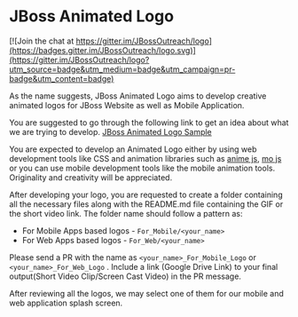 # JBoss Animated Logo

[![Join the chat at https://gitter.im/JBossOutreach/logo](https://badges.gitter.im/JBossOutreach/logo.svg)](https://gitter.im/JBossOutreach/logo?utm_source=badge&utm_medium=badge&utm_campaign=pr-badge&utm_content=badge)

As the name suggests, JBoss Animated Logo aims to develop creative animated logos for JBoss Website as well as Mobile Application.

You are suggested to go through the following link to get an idea about what we are trying to develop. 
[JBoss Animated Logo Sample](https://drive.google.com/file/d/12iTkHnACR-u_1dMZbRuBp8uM77COn4HN/view?usp=sharing)

You are expected to develop an Animated Logo either by using web development tools like CSS and animation libraries such as [anime js](https://github.com/juliangarnier/anime), [mo js](https://github.com/legomushroom/mojs) or you can use mobile development tools like the mobile animation tools. Originality and creativity will be appreciated.

After developing your logo, you are requested to create a folder containing all the necessary files along with the README.md file containing the GIF or the short video link. The folder name should follow a pattern as:

- For Mobile Apps based logos - `For_Mobile/<your_name>`
- For Web Apps based logos - `For_Web/<your_name>`

Please send a PR with the name as `<your_name>_For_Mobile_Logo` or `<your_name>_For_Web_Logo` . Include a link (Google Drive Link) to your final output(Short Video Clip/Screen Cast Video) in the PR message.

After reviewing all the logos, we may select one of them for our mobile and web application splash screen.
